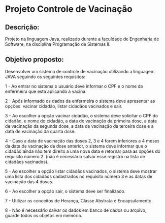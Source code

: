 # Projeto Controle de Vacinação

## Descrição:

Projeto na linguagem Java, realizado durante a faculdade de Engenharia de Software, na disciplina Programação de Sistemas II.

## Objetivo proposto:

Desenvolver um sistema de controle de vacinação utilizando a linguagem JAVA seguindo os seguintes requisitos:

1 - Ao entrar no sistema o usuário deve informar o CPF e o nome da enfermeira que está aplicando a vacina.

2 - Após informado os dados da enfermeira o sistema deve apresentar as opções: vacinar cidadão, listar cidadãos vacinados e sair.

3 - Ao escolher a opção vacinar cidadão, o sistema deve solicitar o CPF do cidadão, o nome do cidadão, a data de vacinação da primeira dose, a data de vacinação da segunda dose, a data de vacinação da terceira dose e a data de vacinação da quarta dose.

4 - Caso a data de vacinação das doses 2, 3 e 4 forem inferiores a 4 meses da data de vacinação da dose anterior, o sistema deve informar que o cidadão ainda não tem direito a uma nova data e retornar para as opções do requisito número 2. (não é necessário salvar esse registro na lista de cidadãos vacinados).

5 - Ao escolher a opção listar cidadãos vacinados, o sistema deve mostrar uma lista dos cidadãos cadastrados no requisito número 3 e as datas de vacinação das 4 doses.

6 - Ao escolher a opção sair, o sistema deve ser finalizado.

7 - Utilizar os conceitos de Herança, Classe Abstrata e Encapsulamento.

8 - Não é necessário salvar os dados em banco de dados ou arquivo, guarde todos os objetos em memória.
